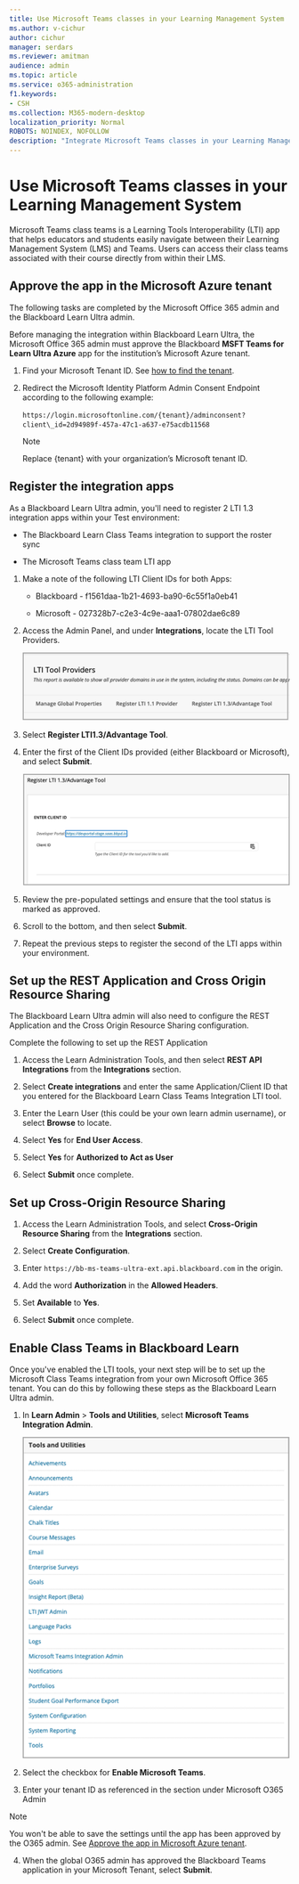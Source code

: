 ```yaml
---
title: Use Microsoft Teams classes in your Learning Management System
ms.author: v-cichur
author: cichur
manager: serdars
ms.reviewer: amitman 
audience: admin
ms.topic: article
ms.service: o365-administration
f1.keywords:
- CSH
ms.collection: M365-modern-desktop
localization_priority: Normal
ROBOTS: NOINDEX, NOFOLLOW
description: "Integrate Microsoft Teams classes in your Learning Management System"
---
```



# Use Microsoft Teams classes in your Learning Management System

Microsoft Teams class teams is a Learning Tools Interoperability (LTI) app that helps educators and students easily navigate between their Learning Management System (LMS) and Teams. Users can access their class teams associated with their course directly from within their LMS.

## Approve the app in the Microsoft Azure tenant

The following tasks are completed by the Microsoft Office 365 admin and the Blackboard Learn Ultra admin.

Before managing the integration within Blackboard Learn Ultra, the Microsoft Office 365 admin must approve the Blackboard **MSFT Teams for Learn Ultra Azure** app for the institution’s Microsoft Azure tenant.

1. Find your Microsoft Tenant ID. See [how to find the tenant](https://docs.microsoft.com/azure/active-directory/fundamentals/active-directory-how-to-find-tenant).

2. Redirect the Microsoft Identity Platform Admin Consent Endpoint according to the following example:

   `https://login.microsoftonline.com/{tenant}/adminconsent?client\_id=2d94989f-457a-47c1-a637-e75acdb11568`

   > [!NOTE]
   > Replace {tenant} with your organization’s Microsoft tenant ID.

## Register the integration apps

As a Blackboard Learn Ultra admin, you'll need to register 2 LTI 1.3 integration apps within your Test environment:

- The Blackboard Learn Class Teams integration to support the roster sync

- The Microsoft Teams class team LTI app

1. Make a note of the following LTI Client IDs for both Apps:

    - Blackboard - f1561daa-1b21-4693-ba90-6c55f1a0eb41

    - Microsoft - 027328b7-c2e3-4c9e-aaa1-07802dae6c89

2. Access the Admin Panel, and under **Integrations**, locate the LTI Tool Providers.

   ![this is the LTI Tool Provider dialog shows a list of providers](../media/lti-media/lti-tool-providers.png)

3. Select **Register LTI1.3/Advantage Tool**.

4. Enter the first of the Client IDs provided (either Blackboard or Microsoft), and select **Submit**.

   ![the LTI register tool with a field to enter the client id](../media/lti-media/register-tool.png)

5. Review the pre-populated settings and ensure that the tool status is marked as approved.

6. Scroll to the bottom, and then select **Submit**.

7. Repeat the previous steps to register the second of the LTI apps within your environment.

## Set up the REST Application and Cross Origin Resource Sharing

The Blackboard Learn Ultra admin will also need to configure the REST Application and the Cross Origin Resource Sharing configuration.

Complete the following to set up the REST Application

1. Access the Learn Administration Tools, and then select **REST API Integrations** from the **Integrations** section.

2. Select **Create integrations** and enter the same Application/Client ID that you entered for the Blackboard Learn Class Teams Integration LTI tool.

3. Enter the Learn User (this could be your own learn admin username), or select **Browse** to locate.

4. Select **Yes** for **End User Access**.

5. Select **Yes** for **Authorized to Act as User**

6. Select **Submit** once complete.

## Set up Cross-Origin Resource Sharing

1. Access the Learn Administration Tools, and select **Cross-Origin Resource Sharing** from the **Integrations** section.

2. Select **Create Configuration**.

3. Enter `https://bb-ms-teams-ultra-ext.api.blackboard.com` in the origin.

4. Add the word **Authorization** in the **Allowed Headers**.

5. Set **Available** to **Yes**.

6. Select **Submit** once complete.

## Enable Class Teams in Blackboard Learn

Once you've enabled the LTI tools, your next step will be to set up the Microsoft Class Teams integration from your own Microsoft Office 365 tenant. You can do this by following these steps as the Blackboard Learn Ultra admin.

1. In **Learn Admin** > **Tools and Utilities**, select **Microsoft Teams Integration Admin**.

   ![the tools and utilities dialog with a list of available tools](../media/lti-media/tools-utilities.png)

2. Select the checkbox for **Enable Microsoft Teams**.

3. Enter your tenant ID as referenced in the section under Microsoft O365 Admin

 > [!NOTE]
 > You won't be able to save the settings until the app has been approved by the O365 admin. See [Approve the app in Microsoft Azure tenant](#approve-the-app-in-the-microsoft-azure-tenant).

4. When the global O365 admin has approved the Blackboard Teams application in your Microsoft Tenant, select **Submit**.
